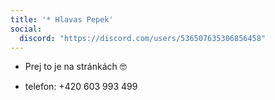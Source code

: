 ```yaml
---
title: '* Hlavas Pepek'
social:
  discord: "https://discord.com/users/536507635306856458"
---
```


- Prej to je na stránkách 🤓
  
- telefon: +420 603 993 499
